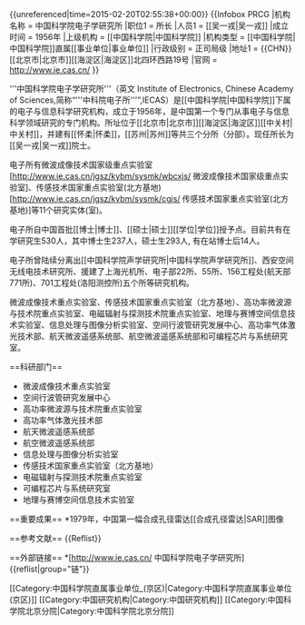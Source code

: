 {{unreferenced|time=2015-02-20T02:55:38+00:00}}
{{Infobox PRCG
|机构名称 = 中国科学院电子学研究所
|职位1 = 所长
|人员1 = [[吴一戎|吴一戎]]
|成立时间 = 1956年
|上级机构 = [[中国科学院|中国科学院]]
|机构类型 = [[中国科学院|中国科学院]]直属[[事业单位|事业单位]]
|行政级别 = 正司局级
|地址1 = {{CHN}}[[北京市|北京市]][[海淀区|海淀区]]北四环西路19号
|官网 = http://www.ie.cas.cn/
}}


'''中国科学院电子学研究所'''（英文 Institute of Electronics, Chinese Academy of Sciences,简称“'''中科院电子所'''”,IECAS）是[[中国科学院|中国科学院]]下属的电子与信息科学研究机构，成立于1956年，是中国第一个专门从事电子与信息科学领域研究的专门机构。所址位于[[北京市|北京市]][[海淀区|海淀区]][[中关村|中关村]]，并建有[[怀柔|怀柔]]，[[苏州|苏州]]等共三个分所（分部）。现任所长为[[吴一戎|吴一戎]]院士。

电子所有微波成像技术国家级重点实验室<ref group="链">[http://www.ie.cas.cn/jgsz/kybm/sysmk/wbcxjs/ 微波成像技术国家级重点实验室]</ref>、传感技术国家重点实验室(北方基地)<ref group="链">[http://www.ie.cas.cn/jgsz/kybm/sysmk/cgjs/ 传感技术国家重点实验室(北方基地)]</ref>等11个研究实体(室)。

电子所自中国首批[[博士|博士]]、[[硕士|硕士]][[学位|学位]]授予点。目前共有在学研究生530人，其中博士生237人，硕士生293人, 有在站博士后14人。

电子所曾陆续分离出[[中国科学院声学研究所|中国科学院声学研究所]]、西安空间无线电技术研究所、援建了上海光机所、电子部22所、55所、156工程处(航天部771所)、701工程处(洛阳测控所)五个所等研究机构。

微波成像技术重点实验室、传感技术国家重点实验室（北方基地）、高功率微波源与技术院重点实验室、电磁辐射与探测技术院重点实验室、地理与赛博空间信息技术实验室、信息处理与图像分析实验室、空间行波管研究发展中心、高功率气体激光技术部、航天微波遥感系统部、航空微波遥感系统部和可编程芯片与系统研究室。

==科研部门==
* 微波成像技术重点实验室
* 空间行波管研究发展中心
* 高功率微波源与技术院重点实验室
* 高功率气体激光技术部
* 航天微波遥感系统部
* 航空微波遥感系统部
* 信息处理与图像分析实验室
* 传感技术国家重点实验室（北方基地）
* 电磁辐射与探测技术院重点实验室
* 可编程芯片与系统研究室
* 地理与赛博空间信息技术实验室

==重要成果==
*1979年，中国第一幅合成孔径雷达[[合成孔径雷达|SAR]]图像

==参考文献==
{{Reflist}}

==外部链接==
*[http://www.ie.cas.cn/ 中国科学院电子学研究所]
{{reflist|group="链"}}

[[Category:中国科学院直属事业单位_(京区)|Category:中国科学院直属事业单位 (京区)]]
[[Category:中国研究机构|Category:中国研究机构]]
[[Category:中国科学院北京分院|Category:中国科学院北京分院]]